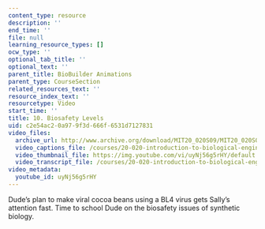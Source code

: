```yaml
---
content_type: resource
description: ''
end_time: ''
file: null
learning_resource_types: []
ocw_type: ''
optional_tab_title: ''
optional_text: ''
parent_title: BioBuilder Animations
parent_type: CourseSection
related_resources_text: ''
resource_index_text: ''
resourcetype: Video
start_time: ''
title: 10. Biosafety Levels
uid: c2e54ac2-0a97-9f3d-666f-6531d7127831
video_files:
  archive_url: http://www.archive.org/download/MIT20_020S09/MIT20_020S09_bsl.mp4
  video_captions_file: /courses/20-020-introduction-to-biological-engineering-design-spring-2009/bc9add69a5465657a348945e955e677b_uyNj56g5rHY.vtt
  video_thumbnail_file: https://img.youtube.com/vi/uyNj56g5rHY/default.jpg
  video_transcript_file: /courses/20-020-introduction-to-biological-engineering-design-spring-2009/9149aaccb969261a695cdf1ce35b0871_uyNj56g5rHY.pdf
video_metadata:
  youtube_id: uyNj56g5rHY
---
```


Dude’s plan to make viral cocoa beans using a BL4 virus gets Sally’s attention fast. Time to school Dude on the biosafety issues of synthetic biology.



